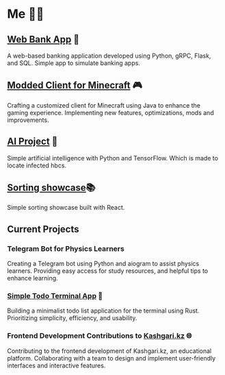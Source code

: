 # Me 👨‍💻

## [Web Bank App](https://github.com/himoji/bankgrpcweb) 💼
A web-based banking application developed using Python, gRPC, Flask, and SQL. Simple app to simulate banking apps.

## [Modded Client for Minecraft](https://github.com/himoji/client) 🎮
Crafting a customized client for Minecraft using Java to enhance the gaming experience. Implementing new features, optimizations, mods and improvements.

## [AI Project](https://github.com/himoji/antiM) 🤖
Simple artificial intelligence with Python and TensorFlow. Which is made to locate infected hbcs.

## [Sorting showcase](https://github.com/himoji/sortReact)📚
Simple sorting showcase built with React.

## Current Projects

### Telegram Bot for Physics Learners 
Creating a Telegram bot using Python and aiogram to assist physics learners. Providing easy access for study resources, and helpful tips to enhance learning.

### [Simple Todo Terminal App](https://github.com/himoji/todoNotifier_terminal) 📝
Building a minimalist todo list application for the terminal using Rust. Prioritizing simplicity, efficiency, and usability.

### Frontend Development Contributions to [Kashgari.kz](https://www.kashgari.kz/kz) 🌐
Contributing to the frontend development of Kashgari.kz, an educational platform. Collaborating with a team to design and implement user-friendly interfaces and interactive features.
